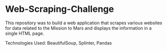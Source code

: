 # Web-Scraping-Challenge

This repository was to build a web application that scrapes various websites for data related to the Mission to Mars and displays the information in a single HTML page. 

Technologies Used: BeautifulSoup, Splinter, Pandas
